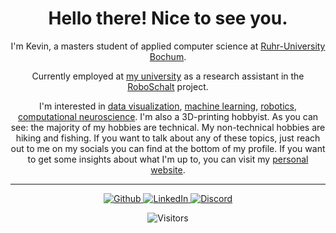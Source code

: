 <h1 align="center"> Hello there! Nice to see you. </h1>

<p align="center">
  I'm Kevin, a masters student of applied computer science at 
  <a rel="noopener noreferrer" target="_blank" href="https://www.ruhr-uni-bochum.de">
     Ruhr-University Bochum</a>.
</p>

<p align="center">
  Currently employed at 
  <a rel="noopener noreferrer" target="_blank" href="https://www.lps.ruhr-uni-bochum.de/">
    my university</a>
  as a research assistant in the <a rel="noopener noreferrer"target="_blank" href="https://www.lps.ruhr-uni-bochum.de/forschung/projekte/roboschalt"> RoboSchalt</a> project.
</p>

<p align="center">
  I'm interested in <a rel="noopener noreferrer" target="_blank" href="https://github.com/topics/data-visualization">data visualization</a>, <a rel="noopener noreferrer" target="_blank" href="https://github.com/topics/machine-learning">machine learning</a>, <a rel="noopener noreferrer" target="_blank" href="https://github.com/topics/robotics">robotics</a>, <a rel="noopener noreferrer" target="_blank" href="https://github.com/topics/computational-neuroscience">computational neuroscience</a>. I'm also a 3D-printing hobbyist. As you can see: the majority of my hobbies are technical. My non-technical hobbies are hiking and fishing. If you want to talk about any of these topics, just reach out to me on my socials you can find at the bottom of my profile. If you want to get some insights about what I'm up to, you can visit my <a rel="noopener noreferrer" target="_blank" href="https://kevin-eschbach.de">personal website</a>.
</p>

------------
<div id="socials">
<p align="center"> 
  <a href="https://github.com/kevin-eschbach" rel="noopener noreferrer" target="_blank">
    <img alt="Github" src="https://img.shields.io/badge/GitHub-%2312100E.svg?&style=for-the-badge&logo=Github&logoColor=white"/>
  </a>
  <a href="https://www.linkedin.com/in/kevin-eschbach/" rel="noopener noreferrer" target="_blank">
    <img alt="LinkedIn" src="https://img.shields.io/badge/linkedin-%230077B5.svg?&style=for-the-badge&logo=linkedin&logoColor=white"/>
  </a>
  <!-- TODO: add discord invite but first tidy discord server -->
  <a href="https://discord.gg/DyktZjtXsR" rel="noopener noreferrer" target="_blank">
    <img alt="Discord" src="https://img.shields.io/discord/691958051665739816?color=%237289DA&label=Discord&logo=Discord&logoColor=%23FFFFFF&style=for-the-badge"/>
  </a>
</p>
<p align="center">
  <img alt="Visitors" src="https://visitor-badge.glitch.me/badge?page_id=kevin-eschbach.kevin-eschbach"/>
</p>
</div>
